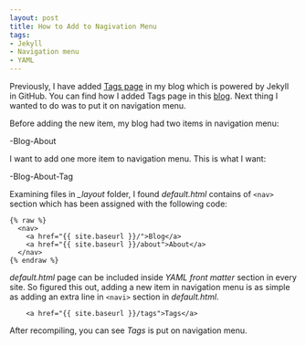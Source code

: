 ```yaml
---
layout: post
title: How to Add to Nagivation Menu
tags:
- Jekyll
- Navigation menu
- YAML
---
```


Previously, I have added [Tags page](http://www.maggie98choy.com/tags/) in my blog which is powered by Jekyll in GitHub. You 
can find how I added Tags page in this [blog](http://www.maggie98choy.com/Add-Tags-in-Jekyll/). Next thing I wanted to do was to put it on navigation menu.

Before adding the new item, my blog had two items in navigation menu:

  -Blog-About


I want to add one more item to navigation menu. This is what I want:

  -Blog-About-Tag

Examining files in *_layout* folder, I found *default.html* contains of `<nav>` section which has been assigned with the following code:

```
{% raw %}
  <nav>
    <a href="{{ site.baseurl }}/">Blog</a>
    <a href="{{ site.baseurl }}/about">About</a>
  </nav>
{% endraw %}
```

*default.html* page can be included inside *YAML front matter* section in every site. So figured this out, adding a new item in navigation menu is 
as simple as adding an extra line in `<navi>` section in *default.html*.

```
    <a href="{{ site.baseurl }}/tags">Tags</a>
```

After recompiling, you can see *Tags* is put on navigation menu.




